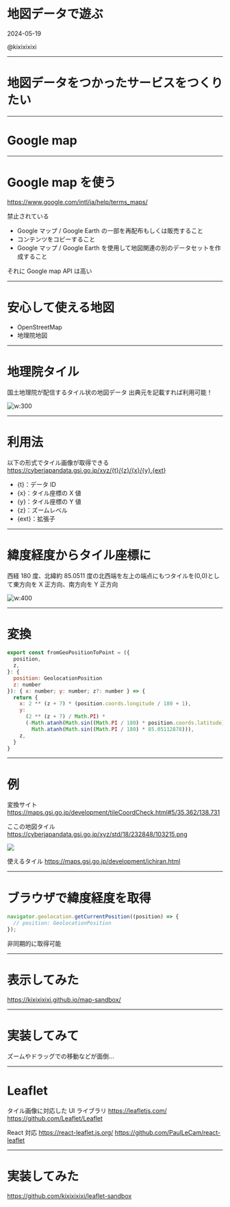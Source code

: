# 地図データで遊ぶ

2024-05-19

@kixixixixi

---

# 地図データをつかったサービスをつくりたい

---

# Google map

---

# Google map を使う

https://www.google.com/intl/ja/help/terms_maps/

禁止されている

- Google マップ / Google Earth の一部を再配布もしくは販売すること
- コンテンツをコピーすること
- Google マップ / Google Earth を使用して地図関連の別のデータセットを作成すること

それに Google map API は高い

---

# 安心して使える地図

- OpenStreetMap
- 地理院地図

---

# 地理院タイル

国土地理院が配信するタイル状の地図データ
出典元を記載すれば利用可能！

![w:300](https://maps.gsi.go.jp/help/image/data_providing.png)

---

# 利用法

以下の形式でタイル画像が取得できる
https://cyberjapandata.gsi.go.jp/xyz/{t}/{z}/{x}/{y}.{ext}

- {t}：データ ID
- {x}：タイル座標の X 値
- {y}：タイル座標の Y 値
- {z}：ズームレベル
- {ext}：拡張子

---

# 緯度経度からタイル座標に

西経 180 度、北緯約 85.0511 度の北西端を左上の端点にもつタイルを(0,0)として東方向を X 正方向、南方向を Y 正方向

![w:400](https://maps.gsi.go.jp/help/image/tileNum.png)

---

# 変換

```js
export const fromGeoPositionToPoint = ({
  position,
  z,
}: {
  position: GeolocationPosition
  z: number
}): { x: number; y: number; z?: number } => {
  return {
    x: 2 ** (z + 7) * (position.coords.longitude / 180 + 1),
    y:
      (2 ** (z + 7) / Math.PI) *
      (-Math.atanh(Math.sin((Math.PI / 180) * position.coords.latitude)) +
        Math.atanh(Math.sin((Math.PI / 180) * 85.05112878))),
    z,
  }
}
```

---

# 例

変換サイト
https://maps.gsi.go.jp/development/tileCoordCheck.html#5/35.362/138.731

ここの地図タイル
https://cyberjapandata.gsi.go.jp/xyz/std/18/232848/103215.png

![](https://cyberjapandata.gsi.go.jp/xyz/std/18/232848/103215.png)

使えるタイル
https://maps.gsi.go.jp/development/ichiran.html

---

# ブラウザで緯度経度を取得

```js
navigator.geolocation.getCurrentPosition((position) => {
  // position: GeolocationPosition
});
```

非同期的に取得可能

---

# 表示してみた

https://kixixixixi.github.io/map-sandbox/

---

# 実装してみて

ズームやドラッグでの移動などが面倒...

---

# Leaflet

タイル画像に対応した UI ライブラリ
https://leafletjs.com/
https://github.com/Leaflet/Leaflet

React 対応
https://react-leaflet.js.org/
https://github.com/PaulLeCam/react-leaflet

---

# 実装してみた

https://github.com/kixixixixi/leaflet-sandbox
